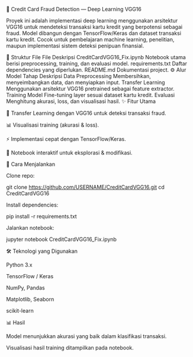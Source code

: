 🧠 Credit Card Fraud Detection — Deep Learning VGG16

Proyek ini adalah implementasi deep learning menggunakan arsitektur VGG16 untuk mendeteksi transaksi kartu kredit yang berpotensi sebagai fraud. Model dibangun dengan TensorFlow/Keras dan dataset transaksi kartu kredit. Cocok untuk pembelajaran machine learning, penelitian, maupun implementasi sistem deteksi penipuan finansial.

📂 Struktur File
File	Deskripsi
CreditCardVGG16_Fix.ipynb	Notebook utama berisi preprocessing, training, dan evaluasi model.
requirements.txt	Daftar dependencies yang diperlukan.
README.md	Dokumentasi project.
⚙️ Alur Model
Tahap	Deskripsi
Data Preprocessing	Membersihkan, menyeimbangkan data, dan menyiapkan input.
Transfer Learning	Menggunakan arsitektur VGG16 pretrained sebagai feature extractor.
Training Model	Fine-tuning layer sesuai dataset kartu kredit.
Evaluasi	Menghitung akurasi, loss, dan visualisasi hasil.
✨ Fitur Utama

🔄 Transfer Learning dengan VGG16 untuk deteksi transaksi fraud.

📊 Visualisasi training (akurasi & loss).

⚡ Implementasi cepat dengan TensorFlow/Keras.

📝 Notebook interaktif untuk eksplorasi & modifikasi.

🚀 Cara Menjalankan

Clone repo:

git clone https://github.com/USERNAME/CreditCardVGG16.git
cd CreditCardVGG16


Install dependencies:

pip install -r requirements.txt


Jalankan notebook:

jupyter notebook CreditCardVGG16_Fix.ipynb

🛠️ Teknologi yang Digunakan

Python 3.x

TensorFlow / Keras

NumPy, Pandas

Matplotlib, Seaborn

scikit-learn

📊 Hasil

Model menunjukkan akurasi yang baik dalam klasifikasi transaksi.

Visualisasi hasil training ditampilkan pada notebook.
